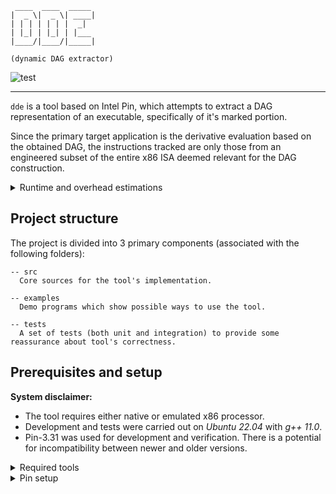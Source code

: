 ```text
 ____  ____  _____ 
|  _ \|  _ \| ____|
| | | | | | |  _|  
| |_| | |_| | |___ 
|____/|____/|_____|

(dynamic DAG extractor)
```

<div align="left">

![test](https://github.com/hidal00p/dde/actions/workflows/test.yml/badge.svg)

</div>

---

`dde` is a tool based on Intel Pin, which attempts to extract a DAG representation
of an executable, specifically of it's marked portion.

Since the primary target application is the derivative evaluation based on the obtained DAG,
the instructions tracked are only those from an engineered subset of the entire x86 ISA deemed
relevant for the DAG construction.

<details>
  <summary>Runtime and overhead estimations</summary>

```text
Test                Max [ms]    Min [ms]    Mean [ms]    Total [ms]  Overhead [dde / raw]
----------------  ----------  ----------  -----------  ------------  ----------------------
mul                 0.865513    2.5e-05   0.000115224      1.15224   -
mul dde             2.68702     0.015267  0.0186773      186.773     162.0963
add                 0.252552    2.5e-05   6.90574e-05      0.690574  -
add dde             1.71118     0.016764  0.018505       185.05      267.9651
sub                 0.257937    2.6e-05   5.37878e-05      0.537878  -
sub dde             1.44957     0.016768  0.0188062      188.062     349.6377
div                 0.26628     2.6e-05   5.55229e-05      0.555229  -
div dde             1.44847     0.015829  0.0185059      185.059     333.3028
sin                 1.37289     0.000118  0.000329713      3.29713   -
sin dde             2.5715      0.012942  0.0149685      149.685     45.3985
compound            2.2045      0.00046   0.000821527      8.21527   -
compound dde        5.22581     0.055423  0.0675805      675.805     82.2621
compound_sac        1.3037      0.000487  0.000697094      6.97094   -
compound_sac dde    4.37545     0.066463  0.0860439      860.439     123.4322
```
</details>


## Project structure

The project is divided into 3 primary components (associated with the following folders):

```
-- src
  Core sources for the tool's implementation.

-- examples
  Demo programs which show possible ways to use the tool.

-- tests
  A set of tests (both unit and integration) to provide some reassurance about tool's correctness.
```


## Prerequisites and setup

**System disclaimer:**

- The tool requires either native or emulated x86 processor.
- Development and tests were carried out on *Ubuntu 22.04* with *g++ 11.0*.
- Pin-3.31 was used for development and verification. There is a potential for incompatibility between newer and older versions.

<details>
  <summary>Required tools</summary>

- GNU Make
- GNU C++ compiler
- Properly setup Intel Pin Environment

Both GNU make and the compilation stack can be installed on the Linux-based system using the following commands:

```bash
sudo apt-get update
sudo apt-get install build-essential
```

To verify that the tools are now available to you execute this command:

```bash
make --version
g++ --version
```

</details>

<details>
  <summary>Pin setup</summary>

This setup is only valid for Linux.

- Grab Intel Pin from [here](https://software.intel.com/sites/landingpage/pintool/downloads/pin-external-3.31-98869-gfa6f126a8-gcc-linux.tar.gz).

```bash
# Load the file into a current directory
wget https://software.intel.com/sites/landingpage/pintool/downloads/pin-external-3.31-98869-gfa6f126a8-gcc-linux.tar.gz
```

- Extract the downloaded file into the directory of your choosing.

```bash
tar -xf <pin-tar-file-name>
```

- Define an infrastructure critical environment variable.

```bash
export PIN_ROOT=$(pwd)/<pin-dir> 
```

- Append this variable to the path.

```bash
export PATH=$(PATH):$(PIN_ROOT)
```

- Tip - add both of the above commands to your `.bashrc`, save it, and source it for the changes to take action.
- Run the following set of commands to build the entire project and launch a test run.

```bash
# First build
make

# Run the test case
pin -t src/obj-intel64/dde.so -- examples/newton.exe
```

- A success is indicated by a successful build of the program and a set of solutions printed out to the screen!
</details>
